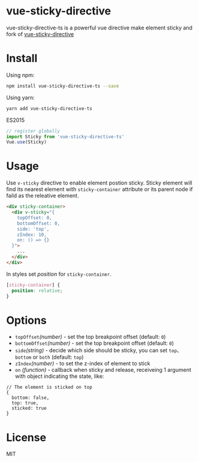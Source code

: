 # vue-sticky-directive

vue-sticky-directive-ts is a powerful vue directive make element sticky and fork of [vue-sticky-directive](https://www.npmjs.com/package/vue-sticky-directive)

# Install
Using npm:
```Bash
npm install vue-sticky-directive-ts --save
```

Using yarn:
```Bash
yarn add vue-sticky-directive-ts
```

ES2015
```JavaScript
// register globally
import Sticky from 'vue-sticky-directive-ts'
Vue.use(Sticky)
```

# Usage

Use `v-sticky` directive to enable element postion sticky. Sticky element will find its nearest element with `sticky-container` attribute or its parent node if faild as the releative element.

```HTML
<div sticky-container>
  <div v-sticky="{
    topOffset: 0,
    bottomOffset: 0,
    side: 'top',
    zIndex: 10,
    on: () => {}
  }">
    ...
  </div>
</div>
```

In styles set _position_ for `sticky-container`.
```css
[sticky-container] {
  position: relative;
}
```

# Options
* `topOffset`_(number)_ - set the top breakpoint offset (default: `0`)
* `bottomOffset`_(number)_ - set the top breakpoint offset (default: `0`)
* `side`_(string)_ - decide which side should be sticky, you can set `top`、`bottom` or `both` (default: `top`)
* `zIndex`_(number)_ - to set the z-index of element to stick
* `on` _(function)_ - callback when sticky and release, receiveing 1 argument with object indicating the state, like:

```json5
// The element is sticked on top
{
  bottom: false,
  top: true,
  sticked: true
}
```

# License

MIT


